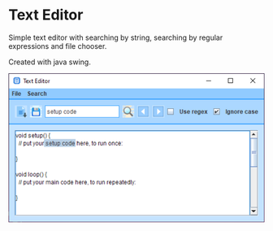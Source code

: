# Text Editor

Simple text editor with searching by string, searching by regular expressions and file chooser.

Created with java swing.

![Example](example.png?raw=true "Text editor")
